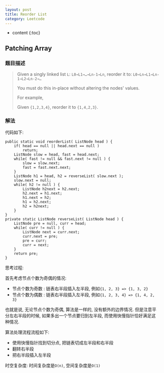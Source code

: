 ```yaml
---
layout: post
title: Reorder List
category: Leetcode
---
```


* content
{:toc}

## Patching Array

### 题目描述

> Given a singly linked list `L`: `L0→L1→…→Ln-1→Ln`,
> reorder it to: `L0→Ln→L1→Ln-1→L2→Ln-2→…`
> 
> You must do this in-place without altering the nodes' values.
> 
> For example,
> 
> Given `{1,2,3,4}`, reorder it to `{1,4,2,3}`.


### 解法

代码如下:

    public static void reorderList( ListNode head ) {
        if( head == null || head.next == null )
            return;
        ListNode slow = head, fast = head.next;
        while( fast != null && fast.next != null ) {
            slow = slow.next;
            fast = fast.next.next;
        }
        ListNode h1 = head, h2 = reverseList( slow.next );
        slow.next = null;
        while( h2 != null ) {
            ListNode h2next = h2.next;
            h2.next = h1.next;
            h1.next = h2;
            h1 = h2.next;
            h2 = h2next;
        }
    }
    private static ListNode reverseList( ListNode head ) {
        ListNode pre = null, curr = head;
        while( curr != null ) {
            ListNode next = curr.next;
            curr.next = pre;
            pre = curr;
            curr = next;
        }
        return pre;
    }

思考过程: 

首先考虑节点个数为奇偶的情况:

* 节点个数为奇数 : 链表右半段插入左半段, 例如`{1, 2, 3} => {1, 3, 2}`
* 节点个数为偶数 : 链表右半段插入左半段, 例如`{1, 2, 3, 4} => {1, 4, 2, 3}`

也就是说, 无论节点个数为奇偶, 算法是一样的, 没有额外的边界情况. 但是注意平分左右半段的时候, 如果多出一个节点要归到左半段, 而使用快慢指针恰好满足这种情况.

算法处理流程流程如下:

* 使用快慢指针找到切分点, 把链表切成左半段和右半段
* 翻转右半段
* 把右半段插入左半段

时空复杂度: 时间复杂度是`O(n)`, 空间复杂度是`O(1)`